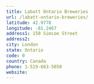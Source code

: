 ```yaml
---
title: Labatt Ontario Breweries
url: /labatt-ontario-breweries/
latitude: 42.9778
longitude: -81.2467
address1: 150 Simcoe Street
address2: 
city: London
state: Ontario
code: 0
country: Canada
phone: 1-519-663-5050
website: 
---
```


